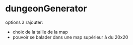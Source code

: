 # dungeonGenerator

options à rajouter:
- choix de la taille de la map
- pouvoir se balader dans une map supérieur à du 20x20